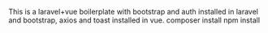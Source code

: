 This is a laravel+vue boilerplate with bootstrap and auth installed in laravel and bootstrap, axios and toast installed in vue.
composer install
npm install
